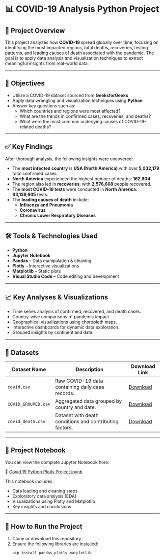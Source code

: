 # 📊 COVID-19 Analysis Python Project

## 🧠 Project Overview

This project analyzes how **COVID-19** spread globally over time, focusing on identifying the most impacted regions, total deaths, recoveries, testing patterns, and leading causes of death associated with the pandemic. The goal is to apply data analysis and visualization techniques to extract meaningful insights from real-world data.

---

## 🎯 Objectives

- Utilize a COVID-19 dataset sourced from **GeeksforGeeks**
- Apply data wrangling and visualization techniques using **Python**
- Answer key questions such as:
  - Which countries and regions were most affected?
  - What are the trends in confirmed cases, recoveries, and deaths?
  - What were the most common underlying causes of COVID-19-related deaths?

---

## ✅ Key Findings

After thorough analysis, the following insights were uncovered:

- The **most infected country** is **USA (North America)** with over **5,032,179** total confirmed cases.
- **North America** experienced the highest number of deaths: **162,804**.
- The region also led in **recoveries**, with **2,576,668** people recovered.
- The **most COVID-19 tests** were conducted in **North America**: **63,139,605** tests.
- The **leading causes of death** include:
  - **Influenza and Pneumonia**
  - **Coronavirus**
  - **Chronic Lower Respiratory Diseases**

---

## 🛠 Tools & Technologies Used

- **Python**
- **Jupyter Notebook**
- **Pandas** – Data manipulation & cleaning
- **Plotly** – Interactive visualizations
- **Matplotlib** – Static plots
- **Visual Studio Code** – Code editing and development

---

## 📈 Key Analyses & Visualizations

- Time series analysis of confirmed, recovered, and death cases.
- Country-wise comparisons of pandemic impact.
- Geographical visualizations using choropleth maps.
- Interactive dashboards for dynamic data exploration.
- Grouped insights by continent and date.

---

## 📁 Datasets

| Dataset Name        | Description                                             | Download Link                                                                        |
| ------------------- | ------------------------------------------------------- | ------------------------------------------------------------------------------------ |
| `covid.csv`         | Raw COVID-19 data containing daily case records.        | [Download](https://github.com/iNish27/COVID-19-ANALYSIS/blob/main/covid.csv)         |
| `COVID_GROUPED.csv` | Aggregated data grouped by country and date.            | [Download](https://github.com/iNish27/COVID-19-ANALYSIS/blob/main/covid_grouped.csv) |
| `covid_death.csv`   | Dataset with death conditions and contributing factors. | [Download](https://github.com/iNish27/COVID-19-ANALYSIS/blob/main/coviddeath.csv)    |

---
## 📓 Project Notebook

You can view the complete Jupyter Notebook here:

🔗 [Covid 19 Python Plotly Project.ipynb](https://github.com/iNish27/COVID-19-ANALYSIS/blob/main/Covid%2019%20Python%20Plotly%20Project.ipynb)

This notebook includes:
- Data loading and cleaning steps
- Exploratory data analysis (EDA)
- Visualizations using Plotly and Matplotlib
- Key insights and conclusions

---

## 🚀 How to Run the Project

1. Clone or download this repository.
2. Ensure the following libraries are installed:
   ```bash
   pip install pandas plotly matplotlib

